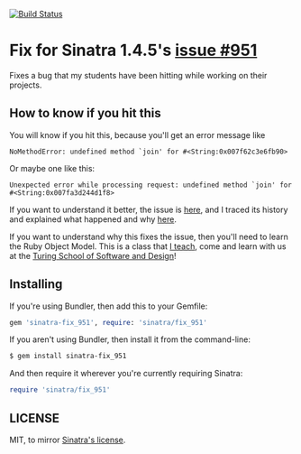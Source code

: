 [![Build Status](https://secure.travis-ci.org/JoshCheek/sinatra-fix_951.png?branch=master)](https://travis-ci.org/JoshCheek/sinatra-fix_951)

Fix for Sinatra 1.4.5's [issue #951](https://github.com/sinatra/sinatra/issues/951)
===================================================================================

Fixes a bug that my students have been hitting while working on their projects.

How to know if you hit this
---------------------------

You will know if you hit this, because you'll get an error message like

```
NoMethodError: undefined method `join' for #<String:0x007f62c3e6fb90>
```

Or maybe one like this:

```
Unexpected error while processing request: undefined method `join' for #<String:0x007fa3d244d1f8>
```

If you want to understand it better, the issue is [here](https://github.com/sinatra/sinatra/issues/951),
and I traced its history and explained what happened and why [here](https://github.com/sinatra/sinatra/issues/951#issuecomment-73140540).

If you want to understand why this fixes the issue,
then you'll need to learn the Ruby Object Model.
This is a class that [I teach](http://today.turing.io/outlines/2015-03-11#object-model-2httpsgithubcomjoshcheekruby-object-model),
come and learn with us at the [Turing School of Software and Design](http://turing.io/)!

Installing
----------

If you're using Bundler, then add this to your Gemfile:

```ruby
gem 'sinatra-fix_951', require: 'sinatra/fix_951'
```

If you aren't using Bundler, then install it from the command-line:

```sh
$ gem install sinatra-fix_951
```

And then require it wherever you're currently requiring Sinatra:

```ruby
require 'sinatra/fix_951'
```

LICENSE
-------

MIT, to mirror [Sinatra's license](https://github.com/sinatra/sinatra/blob/master/LICENSE).
